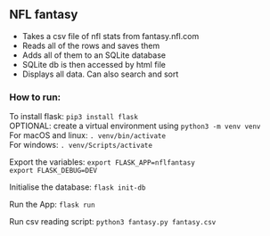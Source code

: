 ## NFL fantasy
- Takes a csv file of nfl stats from fantasy.nfl.com <br>
- Reads all of the rows and saves them <br>
- Adds all of them to an SQLite database <br>
- SQLite db is then accessed by html file <br>
- Displays all data. Can also search and sort

### How to run:
To install flask: ```pip3 install flask```<br>
OPTIONAL: create a virtual environment using ```python3 -m venv venv``` <br>
For macOS and linux: ```. venv/bin/activate``` <br>
For windows: ```. venv/Scripts/activate``` <br>

Export the variables:
```export FLASK_APP=nflfantasy```<br>
```export FLASK_DEBUG=DEV```<br>

Initialise the database:
```flask init-db```<br>

Run the App:
```flask run```<br>

Run csv reading script:
```python3 fantasy.py fantasy.csv```
